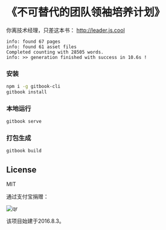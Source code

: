# 《不可替代的团队领袖培养计划》

你离技术经理，只差这本书： <http://leader.js.cool>

```
info: found 67 pages
info: found 61 asset files
Completed counting with 28505 words.
info: >> generation finished with success in 10.6s !
```

### 安装

```bash
npm i -g gitbook-cli
gitbook install
```

### 本地运行

```bash
gitbook serve
```

### 打包生成

```bash
gitbook build
```

## License

MIT

通过支付宝捐赠：

![qr](https://cloud.githubusercontent.com/assets/1890238/15489630/fccbb9cc-2193-11e6-9fed-b93c59d6ef37.png)

该项目始建于2016.8.3。
